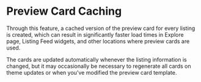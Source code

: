 # Preview Card Caching

Through this feature, a cached version of the preview card for every listing is created,
which can result in significantly faster load times in Explore page, Listing Feed widgets,
and other locations where preview cards are used.

The cards are updated automatically whenever the listing information is changed, but it may
occasionally be necessary to regenerate all cards on theme updates or when you've modified
the preview card template.